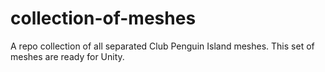 # collection-of-meshes
A repo collection of all separated Club Penguin Island meshes.
This set of meshes are ready for Unity.
